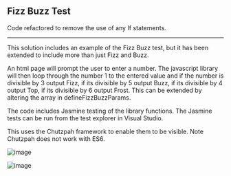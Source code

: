 Fizz Buzz Test
--------------

Code refactored to remove the use of any If statements.

----------------------------------------------

This solution includes an example of the Fizz Buzz test, but it has been extended to include more than just Fizz and Buzz.

An html page will prompt the user to enter a number. The javascript library will then loop through the number 1 to the entered value and if the number is divisible by 3 output Fizz, if its divisible by 5 output Buzz, if its divisible by 4 output Top, if its divisible by 6 output Frost. This can be extended by altering the array in defineFizzBuzzParams.

The code includes Jasmine testing of the library functions. 
The Jasmine tests can be run from the test explorer in Visual Studio. 

This uses the Chutzpah framework to enable them to be visible. Note Chutzpah does not work with ES6. 

![image](https://user-images.githubusercontent.com/28151071/77850020-b0fca780-71c7-11ea-9fdf-b82c4e2c0331.png)

![image](https://user-images.githubusercontent.com/28151071/77850069-f7520680-71c7-11ea-867a-318b2af52732.png)

